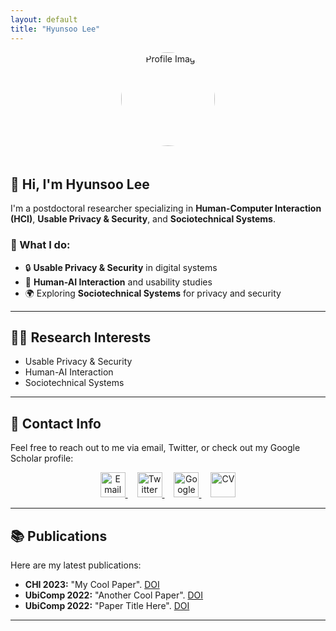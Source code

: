 ```yaml
---
layout: default
title: "Hyunsoo Lee"
---
```

<!-- 프로필 사진 -->
<div style="text-align: center;">
  <img src="assets/images/profile.jpg" alt="Profile Image" style="width: 150px; height: 150px; border-radius: 50%; margin-bottom: 20px;">
</div>

## 👋 Hi, I'm Hyunsoo Lee

I'm a postdoctoral researcher specializing in **Human-Computer Interaction (HCI)**, **Usable Privacy & Security**, and **Sociotechnical Systems**.

### 💼 What I do:

- 🔒 **Usable Privacy & Security** in digital systems
- 🧠 **Human-AI Interaction** and usability studies
- 🌍 Exploring **Sociotechnical Systems** for privacy and security

---
## 🧑‍💻 Research Interests

- Usable Privacy & Security
- Human-AI Interaction
- Sociotechnical Systems

---

## 📝 Contact Info

Feel free to reach out to me via email, Twitter, or check out my Google Scholar profile:

<div style="text-align: center;">
  <a href="mailto:your_email@example.com" style="margin-right: 15px;">
    <img src="https://img.shields.io/badge/Email-0077B5?logo=gmail&logoColor=white" alt="Email" style="height: 40px;">
  </a>
  <a href="https://twitter.com/yourusername" style="margin-right: 15px;">
    <img src="https://img.shields.io/badge/Twitter-1DA1F2?logo=twitter&logoColor=white" alt="Twitter" style="height: 40px;">
  </a>
  <a href="https://scholar.google.com/citations?user=your_google_scholar_id" style="margin-right: 15px;">
    <img src="https://img.shields.io/badge/Google%20Scholar-4285F4?logo=google-scholar&logoColor=white" alt="Google Scholar" style="height: 40px;">
  </a>
  <a href="./assets/cv/Hyunsoo_Lee_CV.pdf">
    <img src="https://img.shields.io/badge/CV-PDF?logo=pdf&logoColor=white" alt="CV" style="height: 40px;">
  </a>
</div>

---

## 📚 Publications

Here are my latest publications:

- **CHI 2023:** "My Cool Paper". [DOI](https://doi.org/xxx)
- **UbiComp 2022:** "Another Cool Paper". [DOI](https://doi.org/xxx)
- **UbiComp 2022:** "Paper Title Here". [DOI](https://doi.org/xxx)

---
